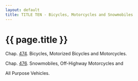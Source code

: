 ```yaml
---
layout: default 
title: TITLE TEN - Bicycles, Motorcycles and Snowmobiles
---
```


{{ page.title }}
================

Chap. [474](27823616.html). Bicycles, Motorized Bicycles and
Motorcycles.

Chap. [476](2839f408.html). Snowmobiles, Off-Highway Motorcycles and

All Purpose Vehicles.
